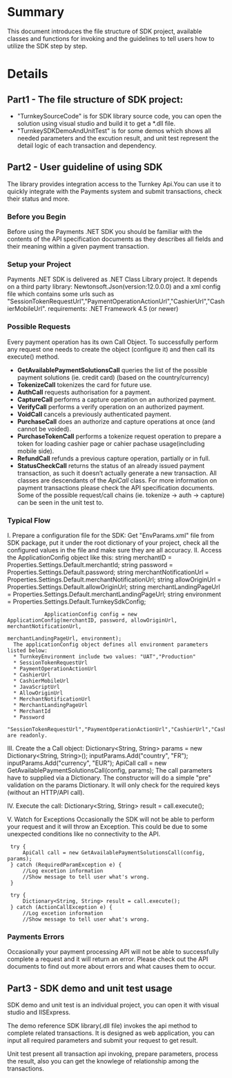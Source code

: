 # Summary
This document introduces the file structure of SDK project, available classes and functions for invoking and the guidelines to tell users how to utilize the SDK step by step.

# Details
## Part1 - The file structure of SDK project:
* "TurnkeySourceCode" is for SDK library source code, you can open the solution using visual studio and build it to get a *.dll file. 
* "TurnkeySDKDemoAndUnitTest" is for some demos which shows all needed parameters and the excution result, and unit test represent the detail logic of each transaction and dependency.

## Part2 - User guideline of using SDK
The library provides integration access to the Turnkey Api.You can use it to quickly integrate with the Payments system and submit transactions, check their status and more.
### Before you Begin
Before using the Payments .NET SDK you should be familiar with the contents of the API specification documents as they describes all fields and their meaning within a given payment transaction.
### Setup your Project
Payments .NET SDK is delivered as .NET Class Library project.
It depends on a third party library: Newtonsoft.Json(version:12.0.0.0) and a xml config file which contains some urls such as "SessionTokenRequestUrl","PaymentOperationActionUrl","CashierUrl","CashierMobileUrl".
requirements: .NET Framework 4.5 (or newer)
### Possible Requests
Every payment operation has its own Call Object. To successfully perform any request one needs to create the object (configure it) and then call its execute() method.
* __GetAvailablePaymentSolutionsCall__ queries the list of the possible payment solutions (ie. credit card) (based on the country/currency)
* __TokenizeCall__ tokenizes the card for future use.
* __AuthCall__ requests authorisation for a payment.
* __CaptureCall__ performs a capture operation on an authorized payment.
* __VerifyCall__ performs a verify operation on an authorized payment.
* __VoidCall__ cancels a previously authenticated payment.
* __PurchaseCall__ does an authorize and capture operations at once (and cannot be voided).
* __PurchaseTokenCall__ performs a tokenize request operation to prepare a token for loading cashier page or cahier pachase usage(including mobile side).
* __RefundCall__ refunds a previous capture operation, partially or in full.
* __StatusCheckCall__ returns the status of an already issued payment transaction, as such it doesn’t actually generate a new transaction.
All classes are descendants of the _ApiCall_ class.
For more information on payment transactions please check the API specification documents.
Some of the possible request/call chains (ie. tokenize -> auth -> capture) can be seen in the unit test to.
### Typical Flow
  I. Prepare a configuration file for the SDK:
     Get "EnvParams.xml" file from SDK package, put it under the root dictionary of your project, check all the configured values in the file and make sure they are all accuracy.
  II. Access the ApplicationConfig object like this:
      string merchantID = Properties.Settings.Default.merchantId;
                string password = Properties.Settings.Default.password;
                string merchantNotificationUrl = Properties.Settings.Default.merchantNotificationUrl;
                string allowOriginUrl = Properties.Settings.Default.allowOriginUrl;
                string merchantLandingPageUrl = Properties.Settings.Default.merchantLandingPageUrl;
                string environment = Properties.Settings.Default.TurnkeySdkConfig;

                ApplicationConfig config = new ApplicationConfig(merchantID, password, allowOriginUrl, merchantNotificationUrl,
                                                                 merchantLandingPageUrl, environment);
      The applicationConfig object defines all environment parameters listed below:
	  * TurnkeyEnvironment include two values: "UAT","Production"
	  * SessionTokenRequestUrl
	  * PaymentOperationActionUrl
	  * CashierUrl
	  * CashierMobileUrl
	  * JavaScriptUrl
	  * AllowOriginUrl
	  * MerchantNotificationUrl
	  * MerchantLandingPageUrl
	  * MerchantId
	  * Password
	  "SessionTokenRequestUrl","PaymentOperationActionUrl","CashierUrl","CashierMobileUrl","JavaScriptUrl" are readonly.
  III. Create the a Call object:
      Dictionary<String, String> params = new Dictionary<String, String>();
      inputParams.Add("country", "FR");
      inputParams.Add("currency", "EUR");
      ApiCall call = new GetAvailablePaymentSolutionsCall(config, params);
      The call parameters have to supplied via a Dictionary.
      The constructor will do a simple "pre" validation on the params Dictionary. It will only check for the required keys (without an HTTP/API call).

  IV. Execute the call:
       Dictionary<String, String> result = call.execute();

  V. Watch for Exceptions
     Occasionally the SDK will not be able to perform your request and it will throw an Exception. This could be due to some unexpected conditions like no connectivity to the API. 

     try {
	     ApiCall call = new GetAvailablePaymentSolutionsCall(config, params);
     } catch (RequiredParamException e) {
	     //Log excetion information
	     //Show message to tell user what's wrong.
     }

     try {
	     Dictionary<String, String> result = call.execute();
     } catch (ActionCallException e) {
	     //Log excetion information
	     //Show message to tell user what's wrong.
### Payments Errors
Occasionally your payment processing API will not be able to successfully complete a request and it will return an error. Please check out the API documents to find out more about errors and what causes them to occur.


## Part3 - SDK demo and unit test usage
SDK demo and unit test is an individual project, you can open it with visual studio and IISExpress.

The demo reference SDK library(.dll file) invokes the api method to complete related transactions. It is designed as web application, you can input all required parameters and submit your request to get result.

Unit test present all transaction api invoking, prepare parameters, process the result, also you can get the knowlege of relationship among the transactions.


